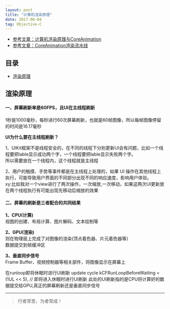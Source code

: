 ```yaml
---
layout: post
title: "计算机渲染原理"
date: 2017-06-04
tag: Objective-C
---
```



- [参考文章：计算机渲染原理与CoreAnimation](https://www.jianshu.com/p/ee74466f7d63)
- [参考文章：CoreAnimation渲染流水线](https://www.jianshu.com/p/a9cb00ed4372)



## 目录
* [渲染原理](#content1)



<!-- ************************************************ -->
## <a id="content1">渲染原理</a>

#### **一、屏幕刷新率是60FPS，且UI在主线程刷新**

1秒是1000毫秒，每秒进行60次屏幕刷新，也就是60帧图像，所以每帧图像停留的时间是16.17毫秒    

**UI为什么要在主线程刷新？**  

1、UIKit框架不是线程安全的，在不同的线程下分别更新UI会有问题，比如一个线程要把lable显示成功两个字，一个线程要把lable显示失败两个字。    
所以需要放在一个线程内，这个线程就是主线程        

2、用户的触摸、手势等事件都是在主线程上处理的，如果 UI 操作在其他线程上执行，可能导致用户界面的不同部分出现不同的响应速度，影响用户体验。       
xy:比如我对一个view进行了两次操作，一次缩放,一次移动，如果这两次UI更新放在两个线程执行有可能出现先移动后缩放的效果      


#### **二、屏幕的刷新是三者配合的共同结果**   

**1、CPU(计算)**    
视图的创建、布局计算、图片解码、文本绘制等

**2、GPU(渲染)**     
则在物理层上完成了对图像的渲染(顶点着色器、片元着色器等)    
数据提交到帧缓冲区  

**3、垂直同步信号**    
Frame Buffer、视频控制器等相关部件，将图像显示在屏幕上


在runloop即将休眠时进行UI刷新
update cycle
kCFRunLoopBeforeWaiting = (1UL << 5), // 即将进入休眠时进行UI刷新
此处的UI刷新指的是CPU将计算好的数据提交给GPU,真正的屏幕刷新还是垂直同步信号





----------
>  行者常至，为者常成！


